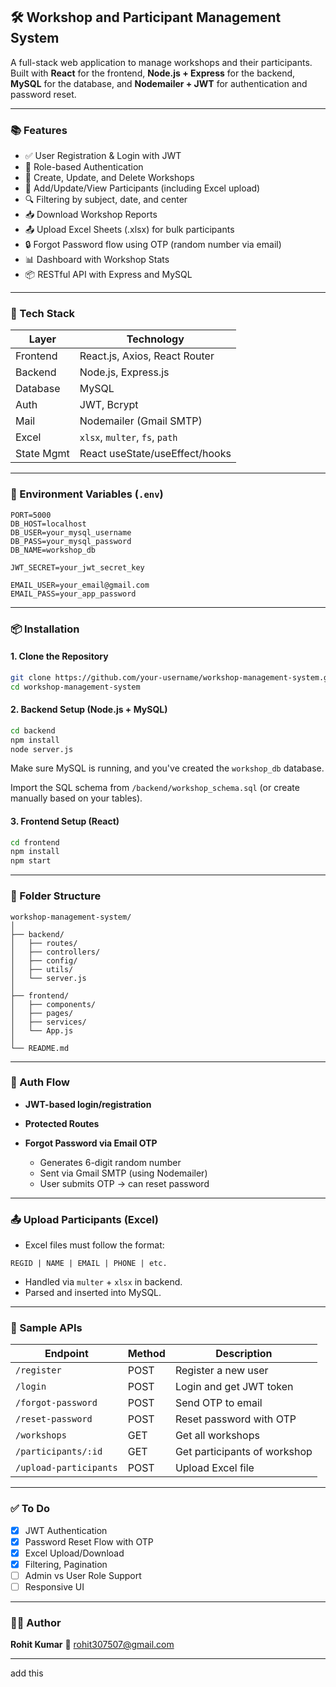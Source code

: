 ## 🛠️ Workshop and Participant Management System

A full-stack web application to manage workshops and their participants. Built with **React** for the frontend, **Node.js + Express** for the backend, **MySQL** for the database, and **Nodemailer + JWT** for authentication and password reset.

---

### 📚 Features

* ✅ User Registration & Login with JWT
* 🔐 Role-based Authentication
* 📅 Create, Update, and Delete Workshops
* 👥 Add/Update/View Participants (including Excel upload)
* 🔍 Filtering by subject, date, and center
* 📥 Download Workshop Reports
* 📤 Upload Excel Sheets (.xlsx) for bulk participants
* 🔒 Forgot Password flow using OTP (random number via email)
* 📊 Dashboard with Workshop Stats
* 📦 RESTful API with Express and MySQL

---

### 🧰 Tech Stack

| Layer      | Technology                     |
| ---------- | ------------------------------ |
| Frontend   | React.js, Axios, React Router  |
| Backend    | Node.js, Express.js            |
| Database   | MySQL                          |
| Auth       | JWT, Bcrypt                    |
| Mail       | Nodemailer (Gmail SMTP)        |
| Excel      | `xlsx`, `multer`, `fs`, `path` |
| State Mgmt | React useState/useEffect/hooks |

---

### 🔑 Environment Variables (`.env`)

```env
PORT=5000
DB_HOST=localhost
DB_USER=your_mysql_username
DB_PASS=your_mysql_password
DB_NAME=workshop_db

JWT_SECRET=your_jwt_secret_key

EMAIL_USER=your_email@gmail.com
EMAIL_PASS=your_app_password
```

---

### 📦 Installation

#### 1. Clone the Repository

```bash
git clone https://github.com/your-username/workshop-management-system.git
cd workshop-management-system
```

#### 2. Backend Setup (Node.js + MySQL)

```bash
cd backend
npm install
node server.js
```

Make sure MySQL is running, and you've created the `workshop_db` database.

Import the SQL schema from `/backend/workshop_schema.sql` (or create manually based on your tables).

#### 3. Frontend Setup (React)

```bash
cd frontend
npm install
npm start
```

---

### 📁 Folder Structure

```
workshop-management-system/
│
├── backend/
│   ├── routes/
│   ├── controllers/
│   ├── config/
│   ├── utils/
│   └── server.js
│
├── frontend/
│   ├── components/
│   ├── pages/
│   ├── services/
│   └── App.js
│
└── README.md
```

---

### 🔐 Auth Flow

* **JWT-based login/registration**
* **Protected Routes**
* **Forgot Password via Email OTP**

  * Generates 6-digit random number
  * Sent via Gmail SMTP (using Nodemailer)
  * User submits OTP → can reset password

---

### 📤 Upload Participants (Excel)

* Excel files must follow the format:

```text
REGID | NAME | EMAIL | PHONE | etc.
```

* Handled via `multer` + `xlsx` in backend.
* Parsed and inserted into MySQL.

---

### 🧪 Sample APIs

| Endpoint               | Method | Description                  |
| ---------------------- | ------ | ---------------------------- |
| `/register`            | POST   | Register a new user          |
| `/login`               | POST   | Login and get JWT token      |
| `/forgot-password`     | POST   | Send OTP to email            |
| `/reset-password`      | POST   | Reset password with OTP      |
| `/workshops`           | GET    | Get all workshops            |
| `/participants/:id`    | GET    | Get participants of workshop |
| `/upload-participants` | POST   | Upload Excel file            |

---

### ✅ To Do

* [x] JWT Authentication
* [x] Password Reset Flow with OTP
* [x] Excel Upload/Download
* [x] Filtering, Pagination
* [ ] Admin vs User Role Support
* [ ] Responsive UI

---

### 👨‍💻 Author

**Rohit Kumar**
📧 [rohit307507@gmail.com](mailto:rohit307507@gmail.com)

---
add this
